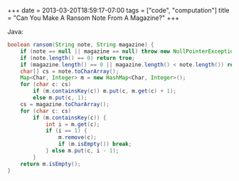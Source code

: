 +++
date = 2013-03-20T18:59:17-07:00
tags = ["code", "computation"]
title = "Can You Make A Ransom Note From A Magazine?"
+++

Java:

```java
boolean ransom(String note, String magazine) {
    if (note == null || magazine == null) throw new NullPointerException();
    if (note.length() == 0) return true;
    if (magazine.length() == 0 || magazine.length() < note.length()) return false;
    char[] cs = note.toCharArray();
    Map<Char, Integer> m = new HashMap<Char, Integer>();
    for (char c: cs)
        if (m.containsKey(c)) m.put(c, m.get(c) + 1);
        else m.put(c, 1);
    cs = magazine.toCharArray();
    for (char c: cs)
        if (m.containsKey(c)) {
            int i = m.get(c);
            if (i == 1) {
                m.remove(c);
                if (m.isEmpty()) break;
            } else m.put(c, i - 1);
        }
    return m.isEmpty();
}
```
